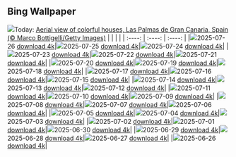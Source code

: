 ## Bing Wallpaper
![](./wallpaper/2025-07-26.jpg)Today: [Aerial view of colorful houses, Las Palmas de Gran Canaria, Spain (© Marco Bottigelli/Getty Images)](./wallpaper/2025-07-26.jpg)
|      |      |      |
| :----: | :----: | :----: |
|![](./wallpaper/2025-07-26_sm.jpg)2025-07-26 [download 4k](./wallpaper/2025-07-26.jpg)|![](./wallpaper/2025-07-25_sm.jpg)2025-07-25 [download 4k](./wallpaper/2025-07-25.jpg)|![](./wallpaper/2025-07-24_sm.jpg)2025-07-24 [download 4k](./wallpaper/2025-07-24.jpg)|
|![](./wallpaper/2025-07-23_sm.jpg)2025-07-23 [download 4k](./wallpaper/2025-07-23.jpg)|![](./wallpaper/2025-07-22_sm.jpg)2025-07-22 [download 4k](./wallpaper/2025-07-22.jpg)|![](./wallpaper/2025-07-21_sm.jpg)2025-07-21 [download 4k](./wallpaper/2025-07-21.jpg)|
|![](./wallpaper/2025-07-20_sm.jpg)2025-07-20 [download 4k](./wallpaper/2025-07-20.jpg)|![](./wallpaper/2025-07-19_sm.jpg)2025-07-19 [download 4k](./wallpaper/2025-07-19.jpg)|![](./wallpaper/2025-07-18_sm.jpg)2025-07-18 [download 4k](./wallpaper/2025-07-18.jpg)|
|![](./wallpaper/2025-07-17_sm.jpg)2025-07-17 [download 4k](./wallpaper/2025-07-17.jpg)|![](./wallpaper/2025-07-16_sm.jpg)2025-07-16 [download 4k](./wallpaper/2025-07-16.jpg)|![](./wallpaper/2025-07-15_sm.jpg)2025-07-15 [download 4k](./wallpaper/2025-07-15.jpg)|
|![](./wallpaper/2025-07-14_sm.jpg)2025-07-14 [download 4k](./wallpaper/2025-07-14.jpg)|![](./wallpaper/2025-07-13_sm.jpg)2025-07-13 [download 4k](./wallpaper/2025-07-13.jpg)|![](./wallpaper/2025-07-12_sm.jpg)2025-07-12 [download 4k](./wallpaper/2025-07-12.jpg)|
|![](./wallpaper/2025-07-11_sm.jpg)2025-07-11 [download 4k](./wallpaper/2025-07-11.jpg)|![](./wallpaper/2025-07-10_sm.jpg)2025-07-10 [download 4k](./wallpaper/2025-07-10.jpg)|![](./wallpaper/2025-07-09_sm.jpg)2025-07-09 [download 4k](./wallpaper/2025-07-09.jpg)|
|![](./wallpaper/2025-07-08_sm.jpg)2025-07-08 [download 4k](./wallpaper/2025-07-08.jpg)|![](./wallpaper/2025-07-07_sm.jpg)2025-07-07 [download 4k](./wallpaper/2025-07-07.jpg)|![](./wallpaper/2025-07-06_sm.jpg)2025-07-06 [download 4k](./wallpaper/2025-07-06.jpg)|
|![](./wallpaper/2025-07-05_sm.jpg)2025-07-05 [download 4k](./wallpaper/2025-07-05.jpg)|![](./wallpaper/2025-07-04_sm.jpg)2025-07-04 [download 4k](./wallpaper/2025-07-04.jpg)|![](./wallpaper/2025-07-03_sm.jpg)2025-07-03 [download 4k](./wallpaper/2025-07-03.jpg)|
|![](./wallpaper/2025-07-02_sm.jpg)2025-07-02 [download 4k](./wallpaper/2025-07-02.jpg)|![](./wallpaper/2025-07-01_sm.jpg)2025-07-01 [download 4k](./wallpaper/2025-07-01.jpg)|![](./wallpaper/2025-06-30_sm.jpg)2025-06-30 [download 4k](./wallpaper/2025-06-30.jpg)|
|![](./wallpaper/2025-06-29_sm.jpg)2025-06-29 [download 4k](./wallpaper/2025-06-29.jpg)|![](./wallpaper/2025-06-28_sm.jpg)2025-06-28 [download 4k](./wallpaper/2025-06-28.jpg)|![](./wallpaper/2025-06-27_sm.jpg)2025-06-27 [download 4k](./wallpaper/2025-06-27.jpg)|
|![](./wallpaper/2025-06-26_sm.jpg)2025-06-26 [download 4k](./wallpaper/2025-06-26.jpg)|